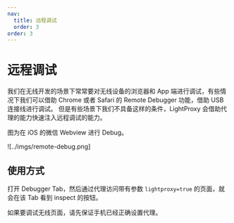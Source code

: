 ```yaml
---
nav:
  title: 远程调试
  order: 3
order: 3
---
```


# 远程调试

我们在无线开发的场景下常常要对无线设备的浏览器和 App 端进行调试，有些情况下我们可以借助 Chrome 或者 Safari 的 Remote Debugger 功能，借助 USB 连接线进行调试。
但是有些场景下我们不具备这样的条件，LightProxy 会借助代理的能力快速注入远程调试的能力。

图为在 iOS 的微信 Webview 进行 Debug。

![../imgs/remote-debug.png]

## 使用方式

打开 Debugger Tab，然后通过代理访问带有参数 `lightproxy=true` 的页面，就会在该 Tab 看到 inspect 的按钮。

如果要调试无线页面，请先保证手机已经正确设置代理。
